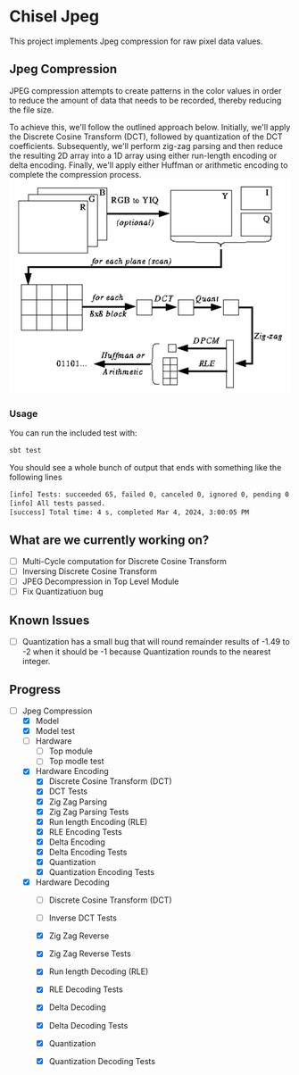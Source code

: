 # Chisel Jpeg
This project implements Jpeg compression for raw pixel data values.

## Jpeg Compression
JPEG compression attempts to create patterns in the color values in order to reduce the amount of data that needs to be recorded, thereby reducing the file size.

To achieve this, we'll follow the outlined approach below. Initially, we'll apply the Discrete Cosine Transform (DCT), followed by quantization of the DCT coefficients. Subsequently, we'll perform zig-zag parsing and then reduce the resulting 2D array into a 1D array using either run-length encoding or delta encoding. Finally, we'll apply either Huffman or arithmetic encoding to complete the compression process.
![Jpeg Compression](https://github.com/Darren-lin/Chisel-JPEG/blob/main/resources/JPEGCompressionOverview.png)

### Usage
You can run the included test with:
```sh
sbt test
```

You should see a whole bunch of output that ends with something like the following lines
```
[info] Tests: succeeded 65, failed 0, canceled 0, ignored 0, pending 0
[info] All tests passed.
[success] Total time: 4 s, completed Mar 4, 2024, 3:00:05 PM
```
## What are we currently working on?
 - [ ] Multi-Cycle computation for Discrete Cosine Transform
 - [ ] Inversing Discrete Cosine Transform 
 - [ ] JPEG Decompression in Top Level Module
 - [ ] Fix Quantizatiuon bug

## Known Issues
- [ ] Quantization has a small bug that will round remainder results of -1.49 to -2 when it should be -1 because Quantization rounds to the nearest integer.

## Progress
- [ ] Jpeg Compression
    - [x] Model
    - [x] Model test
    - [ ] Hardware
         - [ ] Top module
         - [ ] Top modle test
    - [x] Hardware Encoding
         - [x] Discrete Cosine Transform (DCT)
         - [x] DCT Tests
         - [x] Zig Zag Parsing
         - [x] Zig Zag Parsing Tests
         - [x] Run length Encoding (RLE)
         - [x] RLE Encoding Tests
         - [x] Delta Encoding
         - [x] Delta Encoding Tests
         - [x] Quantization
         - [x] Quantization Encoding Tests
    - [x] Hardware Decoding
         - [ ] Discrete Cosine Transform (DCT)
         - [ ] Inverse DCT Tests
         - [x] Zig Zag Reverse
         - [x] Zig Zag Reverse Tests
         - [x] Run length Decoding (RLE)
         - [x] RLE Decoding Tests
         - [x] Delta Decoding
         - [x] Delta Decoding Tests
         - [x] Quantization
         - [x] Quantization Decoding Tests
         

